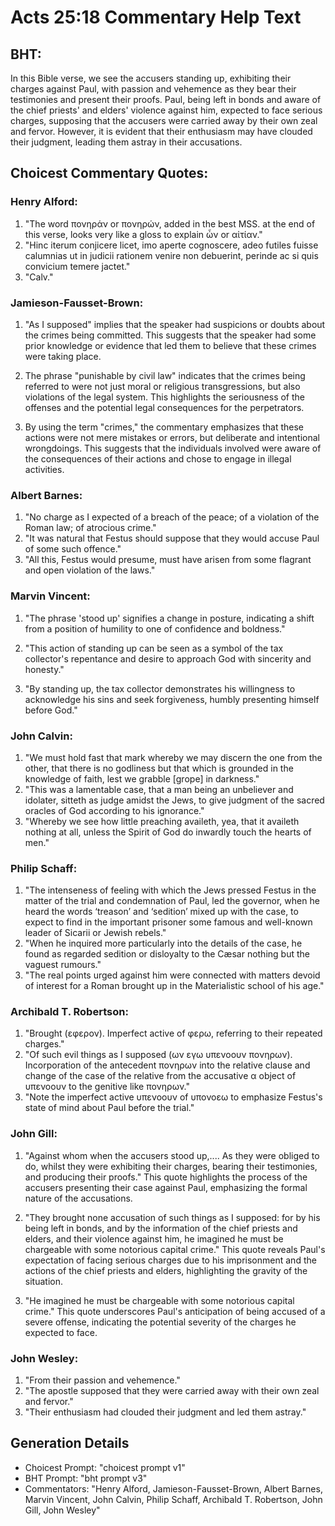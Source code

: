 # Acts 25:18 Commentary Help Text

## BHT:
In this Bible verse, we see the accusers standing up, exhibiting their charges against Paul, with passion and vehemence as they bear their testimonies and present their proofs. Paul, being left in bonds and aware of the chief priests' and elders' violence against him, expected to face serious charges, supposing that the accusers were carried away by their own zeal and fervor. However, it is evident that their enthusiasm may have clouded their judgment, leading them astray in their accusations.

## Choicest Commentary Quotes:
### Henry Alford:
1. "The word πονηράν or πονηρών, added in the best MSS. at the end of this verse, looks very like a gloss to explain ὧν or αἰτίαν." 
2. "Hinc iterum conjicere licet, imo aperte cognoscere, adeo futiles fuisse calumnias ut in judicii rationem venire non debuerint, perinde ac si quis convicium temere jactet." 
3. "Calv."

### Jamieson-Fausset-Brown:
1. "As I supposed" implies that the speaker had suspicions or doubts about the crimes being committed. This suggests that the speaker had some prior knowledge or evidence that led them to believe that these crimes were taking place.

2. The phrase "punishable by civil law" indicates that the crimes being referred to were not just moral or religious transgressions, but also violations of the legal system. This highlights the seriousness of the offenses and the potential legal consequences for the perpetrators.

3. By using the term "crimes," the commentary emphasizes that these actions were not mere mistakes or errors, but deliberate and intentional wrongdoings. This suggests that the individuals involved were aware of the consequences of their actions and chose to engage in illegal activities.

### Albert Barnes:
1. "No charge as I expected of a breach of the peace; of a violation of the Roman law; of atrocious crime."
2. "It was natural that Festus should suppose that they would accuse Paul of some such offence."
3. "All this, Festus would presume, must have arisen from some flagrant and open violation of the laws."

### Marvin Vincent:
1. "The phrase 'stood up' signifies a change in posture, indicating a shift from a position of humility to one of confidence and boldness." 

2. "This action of standing up can be seen as a symbol of the tax collector's repentance and desire to approach God with sincerity and honesty." 

3. "By standing up, the tax collector demonstrates his willingness to acknowledge his sins and seek forgiveness, humbly presenting himself before God."

### John Calvin:
1. "We must hold fast that mark whereby we may discern the one from the other, that there is no godliness but that which is grounded in the knowledge of faith, lest we grabble [grope] in darkness."
2. "This was a lamentable case, that a man being an unbeliever and idolater, sitteth as judge amidst the Jews, to give judgment of the sacred oracles of God according to his ignorance."
3. "Whereby we see how little preaching availeth, yea, that it availeth nothing at all, unless the Spirit of God do inwardly touch the hearts of men."

### Philip Schaff:
1. "The intenseness of feeling with which the Jews pressed Festus in the matter of the trial and condemnation of Paul, led the governor, when he heard the words ‘treason’ and ‘sedition’ mixed up with the case, to expect to find in the important prisoner some famous and well-known leader of Sicarii or Jewish rebels."
2. "When he inquired more particularly into the details of the case, he found as regarded sedition or disloyalty to the Cæsar nothing but the vaguest rumours."
3. "The real points urged against him were connected with matters devoid of interest for a Roman brought up in the Materialistic school of his age."

### Archibald T. Robertson:
1. "Brought (εφερον). Imperfect active of φερω, referring to their repeated charges."
2. "Of such evil things as I supposed (ων εγω υπενοουν πονηρων). Incorporation of the antecedent πονηρων into the relative clause and change of the case of the relative from the accusative α object of υπενοουν to the genitive like πονηρων."
3. "Note the imperfect active υπενοουν of υπονοεω to emphasize Festus's state of mind about Paul before the trial."

### John Gill:
1. "Against whom when the accusers stood up,.... As they were obliged to do, whilst they were exhibiting their charges, bearing their testimonies, and producing their proofs." This quote highlights the process of the accusers presenting their case against Paul, emphasizing the formal nature of the accusations.

2. "They brought none accusation of such things as I supposed: for by his being left in bonds, and by the information of the chief priests and elders, and their violence against him, he imagined he must be chargeable with some notorious capital crime." This quote reveals Paul's expectation of facing serious charges due to his imprisonment and the actions of the chief priests and elders, highlighting the gravity of the situation.

3. "He imagined he must be chargeable with some notorious capital crime." This quote underscores Paul's anticipation of being accused of a severe offense, indicating the potential severity of the charges he expected to face.

### John Wesley:
1. "From their passion and vehemence."
2. "The apostle supposed that they were carried away with their own zeal and fervor."
3. "Their enthusiasm had clouded their judgment and led them astray."


## Generation Details
- Choicest Prompt: "choicest prompt v1"
- BHT Prompt: "bht prompt v3"
- Commentators: "Henry Alford, Jamieson-Fausset-Brown, Albert Barnes, Marvin Vincent, John Calvin, Philip Schaff, Archibald T. Robertson, John Gill, John Wesley"
